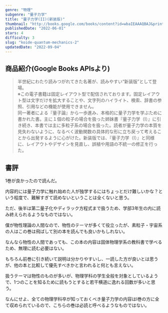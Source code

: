```yaml
---
genre: "物理"
subgenre: "量子力学"
title: "量子力学(II)(新装版)"
thumbnail: "http://books.google.com/books/content?id=wbaIEAAAQBAJ&printsec=frontcover&img=1&zoom=1&edge=curl&source=gbs_api"
publishedDate: "2022-06-01"
stars: 4
difficulty: 3
slug: "koide-quantum-mechanics-2"
updatedDate: "2022-09-04"
---
```


## 商品紹介(Google Books APIsより)

> 半世紀にわたり読みつがれてきた名著が、読みやすい“新装版”として登場。  
> ※この電子書籍は固定レイアウト型で配信されております。固定レイアウト型は文字だけを拡大することや、文字列のハイライト、検索、辞書の参照、引用などの機能が使用できません。  
> 同一著者による『量子論』から一歩進み、本格的に量子力学を学ぶために書かれた書。主に１個の粒子の場合を扱った姉妹書『量子力学（I）』に引き続き、本書では主に多粒子系の場合を扱った。読者が量子力学の本質を見失わないように、なるべく波動関数の具体的な形に立ち戻って考えることから出発するように心がけた。新装版では、『量子力学（I）』と同様に、レイアウトやデザインを見直し、誤植や用語の不統一の修正を行った。

## 書評

1巻が良かったので読んだ。

内容的には量子力学に触れ始めた人が独学するにはちょっとだけ難しいかな？という程度で、難解すぎて読めないということは全くないと思う。

ただ、後半は第二量子化やディラック方程式まで扱うため、学部3年生の内に読み終えられるようなものではない。

僕が物性理論の人間なので、物性のテーマが多くて役立ったが、素粒子・宇宙系の人はこの巻は飛ばして別の本を読んでも良いかもしれない。

なんなら物性の人間であっても、この本の内容は固体物理学系の教科書で学べるため、無理に読む必要はない。

もちろん前巻に引き続いて説明は分かりやすいし、一読した方が良いとは思うが、他の本と比較して優先すべきかと言われると何とも言えない。

扱うテーマは物性のものが多いが、物理学科の学生全般を対象としているようで、1つのことを知るために読もうとすると若干横道に逸れる回数が多いと思う。

なんにせよ、全ての物理学科卒が知っておくべき量子力学の内容はI巻の方に全て収められているので、こちらの巻は必読と呼べるようなものではない。
